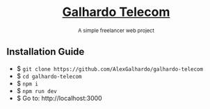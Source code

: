 <div align="center">
<a href="https://galhardo-telecom.up.railway.app" target="_blank"><h1 align="center">Galhardo Telecom</h1></a>
<small align="center">A simple freelancer web project</small>
</div>
</div>

## Installation Guide
- $ `git clone https://github.com/AlexGalhardo/galhardo-telecom`
- $ `cd galhardo-telecom`
- $ `npm i`
- $ `npm run dev`
- $ Go to: http://localhost:3000

